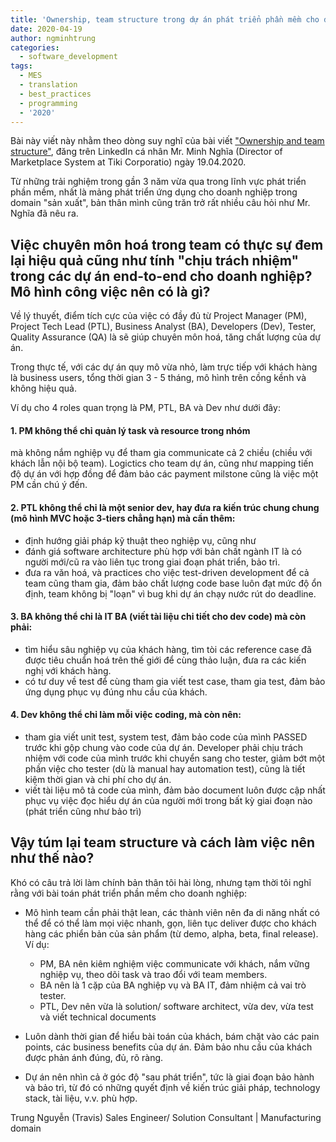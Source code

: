 ```yaml
---
title: 'Ownership, team structure trong dự án phát triển phần mềm cho doanh nghiệp'
date: 2020-04-19
author: ngminhtrung
categories:
  - software_development
tags:
  - MES
  - translation
  - best_practices
  - programming
  - '2020'
---
```


Bài này viết này nhằm theo dòng suy nghĩ của bài viết ["Ownership and team structure"](https://www.linkedin.com/pulse/ownership-team-structure-nghia-minh/?trackingId=woKZMWZxxt8U6g7i18RRKQ%3D%3D), đăng trên LinkedIn cá nhân Mr. Minh Nghĩa (Director of Marketplace System at Tiki Corporatio) ngày 19.04.2020. 

Từ những trải nghiệm trong gần 3 năm vừa qua trong lĩnh vực phát triển phần mềm, nhất là mảng phát triển ứng dụng cho doanh nghiệp trong domain "sản xuất", bản thân mình cũng trăn trở rất nhiều câu hỏi như Mr. Nghĩa đã nêu ra. 

## Việc chuyên môn hoá trong team có thực sự đem lại hiệu quả cũng như tính "chịu trách nhiệm" trong các dự án end-to-end cho doanh nghiệp? Mô hình công việc nên có là gì? 

Về lý thuyết, điểm tích cực của việc có đầy đủ từ Project Manager (PM), Project Tech Lead (PTL), Business Analyst (BA), Developers (Dev), Tester, Quality Assurance (QA) là sẽ giúp chuyên môn hoá, tăng chất lượng của dự án. 

Trong thực tế, với các dự án quy mô vừa nhỏ, làm trực tiếp với khách hàng là business users, tổng thời gian 3 - 5 tháng, mô hình trên cồng kềnh và không hiệu quả.

Ví dụ cho 4 roles quan trọng là PM, PTL, BA và Dev như dưới đây:

#### 1. PM không thể chỉ quản lý task và resource trong nhóm
 mà không nắm nghiệp vụ để tham gia communicate cả 2 chiều (chiều với khách lẫn nội bộ team). Logictics cho team dự án, cũng như mapping tiến độ dự án với hợp đồng để đảm bảo các payment milstone cũng là việc một PM cần chú ý đến.

#### 2. PTL không thể chỉ là một senior dev, hay đưa ra kiến trúc chung chung (mô hình MVC hoặc 3-tiers chẳng hạn) mà cần thêm:
- định hướng giải pháp kỹ thuật theo nghiệp vụ, cũng như 
- đánh giá software architecture phù hợp với bản chất ngành IT là  có người mới/cũ ra vào liên tục trong giai đoạn phát triển, bảo trì.
- đưa ra văn hoá, và practices cho việc test-driven development để cả team cũng tham gia, đảm bảo chất lượng code base luôn đạt mức độ ổn định, team không bị "loạn" vì bug khi dự án chạy nước rút do deadline. 

#### 3. BA không thể chỉ là IT BA (viết tài liệu chi tiết cho dev code) mà còn phải:
- tìm hiểu sâu nghiệp vụ của khách hàng, tìm tòi các reference case đã được tiêu chuẩn hoá trên thế giới để cùng thảo luận, đưa ra các kiến nghị với khách hàng. 
- có tư duy về test để cùng tham gia viết test case, tham gia test, đảm bảo ứng dụng phục vụ đúng nhu cầu của khách. 

#### 4. Dev không thể chỉ làm mỗi việc coding, mà còn nên:
- tham gia viết unit test, system test, đảm bảo code của mình PASSED trước khi gộp chung vào code của dự án. Developer phải chịu trách nhiệm với code của mình trước khi chuyển sang cho tester, giảm bớt một phần việc cho tester (dù là manual hay automation test), cũng là tiết kiệm thời gian và chi phí cho dự án. 
- viết tài liệu mô tả code của mình, đảm bảo document luôn được cập nhất phục vụ việc đọc hiểu dự án của người mới trong bất kỳ giai đoạn nào (phát triển cũng như bảo trì)

## Vậy túm lại team structure và cách làm việc nên như thế nào? 

Khó có câu trả lời làm chính bản thân tôi hài lòng, nhưng tạm thời tôi nghĩ rằng với bài toán phát triển phần mềm cho doanh nghiệp:

- Mô hình team cần phải thật lean, các thành viên nên đa di năng nhất có thể để có thể làm mọi việc nhanh, gọn, liên tục deliver được cho khách hàng các phiển bản của sản phẩm (từ demo, alpha, beta, final release). Ví dụ:
  + PM, BA nên kiêm nghiệm việc communicate với khách, nắm vững nghiệp vụ, theo dõi task và trao đổi với team members. 
  + BA nên là 1 cặp của BA nghiệp vụ và BA IT, đảm nhiệm cả vai trò tester. 
  + PTL, Dev nên vừa là solution/ software architect, vừa dev, vừa test và viết technical documents 

- Luôn dành thời gian để hiểu bài toán của khách, bám chặt vào các pain points, các business benefits của dự án. Đảm bảo nhu cầu của khách được phản ánh đúng, đủ, rõ ràng. 

- Dự án nên nhìn cả ở góc độ "sau phát triển", tức là giai đoạn bảo hành và bảo trì, từ đó có những quyết định về kiến trúc giải pháp, technology stack, tài liệu, v.v. phù hợp. 

Trung Nguyễn (Travis)
Sales Engineer/ Solution Consultant | Manufacturing domain